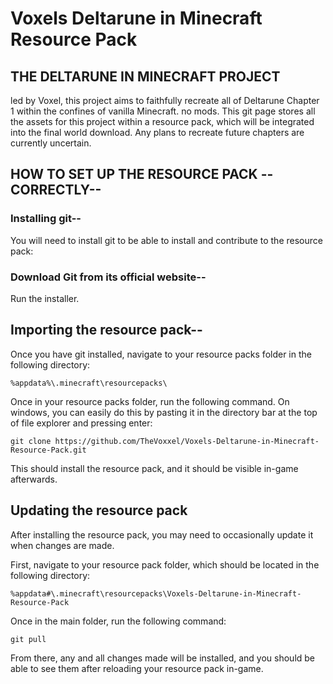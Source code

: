 # Voxels Deltarune in Minecraft Resource Pack

## THE DELTARUNE IN MINECRAFT PROJECT
led by Voxel, this project aims to faithfully recreate all of Deltarune Chapter 1 within the confines of vanilla Minecraft. no mods.
This git page stores all the assets for this project within a resource pack, which will be integrated into the final world download. Any plans to recreate future chapters are currently uncertain.


## HOW TO SET UP THE RESOURCE PACK --CORRECTLY--

### Installing git--
You will need to install git to be able to install and contribute to the resource pack:

### Download Git from its official website--
Run the installer.


## Importing the resource pack--
Once you have git installed, navigate to your resource packs folder in the following directory:
```
%appdata%\.minecraft\resourcepacks\
```
Once in your resource packs folder, run the following command. On windows, you can easily do this by pasting it in the directory bar at the top of file explorer and pressing enter:
```
git clone https://github.com/TheVoxxel/Voxels-Deltarune-in-Minecraft-Resource-Pack.git
```
This should install the resource pack, and it should be visible in-game afterwards.


## Updating the resource pack
After installing the resource pack, you may need to occasionally update it when changes are made.

First, navigate to your resource pack folder, which should be located in the following directory:
```
%appdata#\.minecraft\resourcepacks\Voxels-Deltarune-in-Minecraft-Resource-Pack
```
Once in the main folder, run the following command:
```
git pull
```
From there, any and all changes made will be installed, and you should be able to see them after reloading your resource pack in-game.
